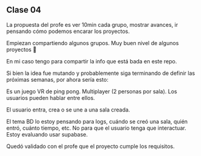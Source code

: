 ## Clase 04

La propuesta del profe es ver 10min cada grupo, mostrar avances, ir pensando cómo podemos encarar los proyectos.

Empiezan compartiendo algunos grupos. Muy buen nivel de algunos proyectos 🚀

En mi caso tengo para compartir la info que está bada en este repo.

Si bien la idea fue mutando y probablemente siga terminando de definir las próximas semanas, por ahora sería esto:

Es un juego VR de ping pong. Multiplayer (2 personas por sala). Los usuarios pueden hablar entre ellos. 

El usuario entra, crea o se une a una sala creada.

El tema BD lo estoy pensando para logs, cuándo se creó una sala, quién entró, cuánto tiempo, etc. No para que el usuario tenga que interactuar. Estoy evaluando usar supabase.

Quedó validado con el profe que el proyecto cumple los requisitos.